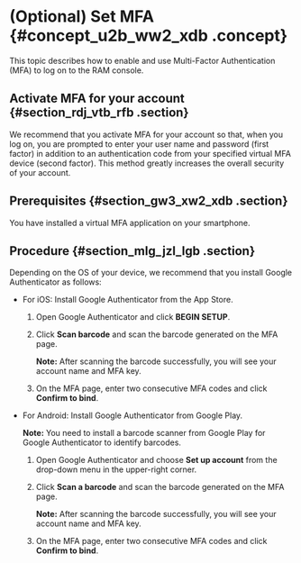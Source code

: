 # \(Optional\) Set MFA {#concept_u2b_ww2_xdb .concept}

This topic describes how to enable and use Multi-Factor Authentication \(MFA\) to log on to the RAM console.

## Activate MFA for your account {#section_rdj_vtb_rfb .section}

We recommend that you activate MFA for your account so that, when you log on, you are prompted to enter your user name and password \(first factor\) in addition to an authentication code from your specified virtual MFA device \(second factor\). This method greatly increases the overall security of your account.

## Prerequisites {#section_gw3_xw2_xdb .section}

You have installed a virtual MFA application on your smartphone.

## Procedure {#section_mlg_jzl_lgb .section}

Depending on the OS of your device, we recommend that you install Google Authenticator as follows:

-   For iOS: Install Google Authenticator from the App Store.
    1.  Open Google Authenticator and click **BEGIN SETUP**.
    2.  Click **Scan barcode** and scan the barcode generated on the MFA page.

        **Note:** After scanning the barcode successfully, you will see your account name and MFA key.

    3.  On the MFA page, enter two consecutive MFA codes and click **Confirm to bind**.
-   For Android: Install Google Authenticator from Google Play.

    **Note:** You need to install a barcode scanner from Google Play for Google Authenticator to identify barcodes.

    1.  Open Google Authenticator and choose **Set up account** from the drop-down menu in the upper-right corner.
    2.  Click **Scan a barcode** and scan the barcode generated on the MFA page.

        **Note:** After scanning the barcode successfully, you will see your account name and MFA key.

    3.  On the MFA page, enter two consecutive MFA codes and click **Confirm to bind**.

